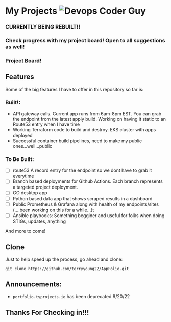 # My Projects ![Devops Coder Guy](https://cdn.rawgit.com/sindresorhus/awesome/d7305f38d29fed78fa85652e3a63e154dd8e8829/media/badge.svg)

### **CURRENTLY BEING REBUILT!!**
### Check progress with my project board! Open to all suggestions as well!
### [Project Board!](https://github.com/terryyoung22?tab=projects)


## Features
Some of the big features I have to offer in this repository so far is:

### Built!:
- API gateway calls. Current app runs from 6am-8pm EST. You can grab the endpoint from the latest apply build. Working on having it static to an Route53 entry when I have time
- Working Terraform code to build and destroy. EKS cluster with apps deployed
- Successful container build pipelines, need to make my public ones...well...public

### To Be Built:
- [ ] route53 A record entry for the endpoint so we dont have to grab it everytime
- [ ] Branch based deployments for Github Actions. Each branch represents a targeted project deployment. 
- [ ] GO desktop app
- [ ] Python based data app that shows scraped results in a dashboard
- [ ] Public Prometheus & Grafana along with health of my endpoints/sites (....been working on this for a while...)t
- [ ] Ansible playbooks: Something begginer and useful for folks when doing STIGs, updates, anything

And more to come!

## Clone
Just to help speed up the process, go ahead and clone:

```git clone https://github.com/terryyoung22/AppFolio.git```



## Announcements:
- ```portfolio.typrojects.io``` has been deprecated 9/20/22

## Thanks For Checking in!!! 
<!-- Dont forget to check out my portfolio about me!
[Check me out!](portfolio.typrojects.io) -->
